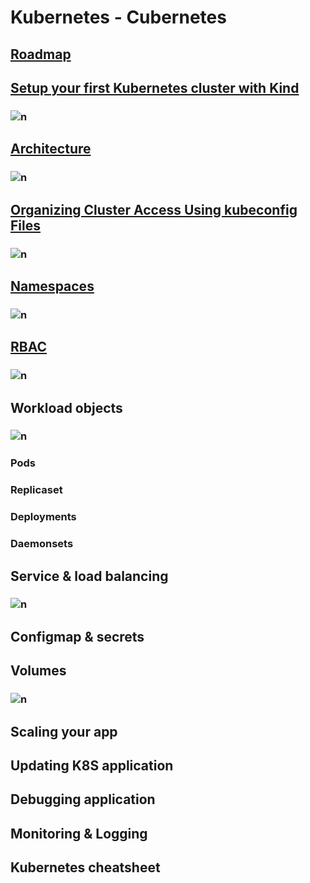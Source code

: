 # Kubernetes - Cubernetes 



## [Roadmap](kubernetes.pdf)



## [Setup your first Kubernetes cluster with Kind](https://kind.sigs.k8s.io/docs/user/quick-start/#installation)
   ### ![n](./assets/kind.png)


## [Architecture](https://kubernetes.io/docs/concepts/architecture/)
   ### ![n](./assets/kubernetes-cluster-architecture.svg)

   

## [Organizing Cluster Access Using kubeconfig Files](https://kubernetes.io/docs/concepts/configuration/organize-cluster-access-kubeconfig/)
   ### ![n](./assets/kubeconfig.png)

## [Namespaces](https://kubernetes.io/docs/concepts/overview/working-with-objects/namespaces/)
   ### ![n](./assets/namespaces.png)


## [RBAC]()
   ### ![n](./assets/RBAC.png)


## Workload objects
   ### ![n](./assets/workloadresources.webp)
   ### Pods
   ### Replicaset
   ### Deployments
   ### Daemonsets

## Service & load balancing
   ### ![n](./assets/services.webp)

   
## Configmap & secrets


## Volumes
   ### ![n](./assets/volumes.webp)

   
## Scaling your app

## Updating K8S application

## Debugging application

## Monitoring & Logging

## Kubernetes cheatsheet
   
